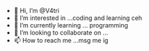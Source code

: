 - 👋 Hi, I’m @V4tri
- 👀 I’m interested in ...coding and learning ceh
- 🌱 I’m currently learning ... programming
- 💞️ I’m looking to collaborate on ...
- 📫 How to reach me ...msg me ig

<!---
V4tri/V4tri is a ✨ special ✨ repository because its `README.md` (this file) appears on your GitHub profile.
You can click the Preview link to take a look at your changes.
--->
